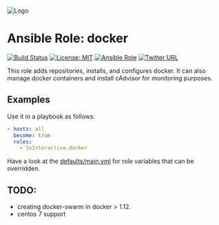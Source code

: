 ![Logo](https://upload.wikimedia.org/wikipedia/commons/7/79/Docker_(container_engine)_logo.png)

Ansible Role: docker
====================

[![Build Status](https://ci.devops.sosoftware.pl/buildStatus/icon?job=SoInteractive/docker/master)](https://ci.devops.sosoftware.pl/job/SoInteractive/docker/master) [![License: MIT](https://img.shields.io/badge/License-MIT-blue.svg)](https://opensource.org/licenses/MIT) [![Ansible Role](https://img.shields.io/ansible/role/18218.svg)](https://galaxy.ansible.com/SoInteractive/docker/) [![Twitter URL](https://img.shields.io/twitter/follow/sointeractive.svg?style=social&label=Follow%20%40SoInteractive)](https://twitter.com/sointeractive)

This role adds repositories, installs, and configures docker. It can also manage docker containers and install cAdvisor for monitoring purposes.

Examples
--------

Use it in a playbook as follows:
```yaml
- hosts: all
  become: true
  roles:
    - SoInteractive.docker
```

Have a look at the [defaults/main.yml](defaults/main.yml) for role variables
that can be overridden.

TODO:
-----
* creating docker-swarm in docker > 1.12.
* centos 7 support
